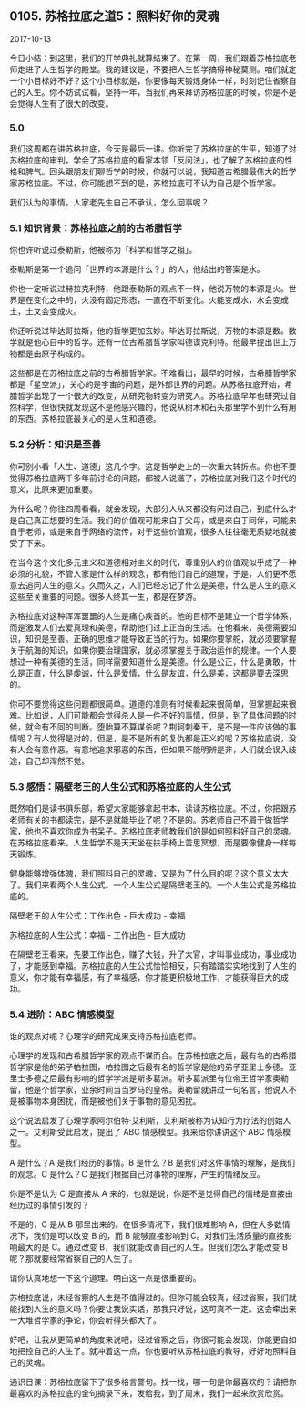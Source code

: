 ## 0105. 苏格拉底之道5：照料好你的灵魂

2017-10-13

今日小结：到这里，我们的开学典礼就算结束了。在第一周，我们跟着苏格拉底老师走进了人生哲学的殿堂。我的建议是，不要把人生哲学搞得神秘莫测。咱们就定一个小目标好不好？这个小目标就是，你要像每天锻炼身体一样，时刻记住省察自己的人生。你不妨试试看，坚持一年，当我们再来拜访苏格拉底的时候，你是不是会觉得人生有了很大的改变。

### 5.0

我们这周都在讲苏格拉底，今天是最后一讲。你听完了苏格拉底的生平，知道了对苏格拉底的审判，学会了苏格拉底的看家本领「反问法」，也了解了苏格拉底的性格和脾气。回头跟朋友们聊哲学的时候，你就可以说，我知道古希腊最伟大的哲学家苏格拉底。不过，你可能想不到的是，苏格拉底可不认为自己是个哲学家。

我们认为的事情，人家老先生自己不承认，怎么回事呢？

### 5.1 知识背景：苏格拉底之前的古希腊哲学

你也许听说过泰勒斯，他被称为「科学和哲学之祖」。

泰勒斯是第一个追问「世界的本源是什么？」的人，他给出的答案是水。

你也一定听说过赫拉克利特，他跟泰勒斯的观点不一样，他说万物的本源是火。世界是在变化之中的，火没有固定形态，一直在不断变化。火能变成水，水会变成土，土又会变成火。

你还听说过毕达哥拉斯，他的哲学更加玄妙。毕达哥拉斯说，万物的本源是数。数学就是他心目中的哲学。还有一位古希腊哲学家叫德谟克利特。他最早提出世上万物都是由原子构成的。

这些都是在苏格拉底之前的古希腊哲学家。不难看出，最早的时候，古希腊哲学家都是「星空派」，关心的是宇宙的问题，是外部世界的问题。从苏格拉底开始，希腊哲学出现了一个很大的改变，从研究物转变为研究人。苏格拉底早年也研究过自然科学，但很快就发现这不是他感兴趣的，他说从树木和石头那里学不到什么有用的东西。苏格拉底最关心的是人生和道德。

### 5.2 分析：知识是至善

你可别小看「人生、道德」这几个字。这是哲学史上的一次重大转折点。你也不要觉得苏格拉底两千多年前讨论的问题，都被人说滥了，苏格拉底对我们这个时代的意义，比原来更加重要。

为什么呢？你往四周看看，就会发现，大部分人从来都没有问过自己，到底什么才是自己真正想要的生活。我们的价值观可能来自于父母，或是来自于同伴，可能来自于老师，或是来自于网络的流传，对于这些价值观，很多人往往毫无质疑地就接受了下来。

在当今这个文化多元主义和道德相对主义的时代，尊重别人的价值观似乎成了一种必须的礼貌，不管人家是什么样的观念，都有他们自己的道理，于是，人们更不愿意去追问人生的意义。久而久之，人们已经忘记了什么是美德，什么是人生的意义这些至关重要的问题。很多人终其一生，都是在梦游。

苏格拉底对这种浑浑噩噩的人生是痛心疾首的。他的目标不是建立一个哲学体系，而是激发人们去爱真理和美德，帮助他们过上正当的生活。在他看来，美德需要知识，知识是至善。正确的思维才能导致正当的行为。如果你要掌舵，就必须要掌握关于航海的知识，如果你要治理国家，就必须掌握关于政治运作的规律。一个人要想过一种有美德的生活，同样需要知道什么是美德。什么是公正，什么是勇敢，什么是正直，什么是虔诚，什么是爱情，什么是友谊，什么是美，这都是要去深思的。

你可不要觉得这些问题都很简单。道德的准则有时候看起来很简单，但掌握起来很难。比如说，人们可能都会觉得杀人是一件不好的事情，但是，到了具体问题的时候，就会有不同的判断。堕胎算不算谋杀呢？荆轲刺秦王，是不是一件应该做的事情呢？有人觉得是对的，但是，是不是所有的复仇都是正义的呢？苏格拉底说，没有人会有意作恶，有意地追求邪恶的东西，但如果不能明辨是非，人们就会误入歧途，自己却浑然不觉。

### 5.3 感悟：隔壁老王的人生公式和苏格拉底的人生公式

既然咱们是读书俱乐部，希望大家能够拿起书本，读读苏格拉底。不过，你把跟苏老师有关的书都读完，是不是就能毕业了呢？不是的。苏老师自己不屑于做哲学家，他也不喜欢你成为书呆子。苏格拉底老师教我们的是如何照料好自己的灵魂。在苏格拉底看来，人生哲学不是天天坐在扶手椅上苦思冥想，而是要像健身一样每天锻炼。

健身能够增强体魄，我们照料自己的灵魂，又是为了什么目的呢？这个意义太大了。我们来看两个人生公式。一个人生公式是隔壁老王的。一个人生公式是苏格拉底的。

隔壁老王的人生公式：工作出色 - 巨大成功 - 幸福

苏格拉底的人生公式：幸福 - 工作出色 - 巨大成功

在隔壁老王看来，先要工作出色，赚了大钱，升了大官，才叫事业成功，事业成功了，才能感到幸福。苏格拉底的人生公式恰恰相反，只有踏踏实实地找到了人生的意义，你才能有幸福感，有了幸福感，你才能更积极地工作，才能获得巨大的成功。

### 5.4 进阶：ABC 情感模型

谁的观点对呢？心理学的研究成果支持苏格拉底老师。

心理学的发现和古希腊哲学家的观点不谋而合。在苏格拉底之后，最有名的古希腊哲学家是他的弟子柏拉图，柏拉图之后最有名的哲学家是他的弟子亚里士多德。亚里士多德之后最有影响的哲学学派是斯多葛派。斯多葛派里有位帝王哲学家奥勒留，他是个哲学家，业余时间当当罗马的皇帝。奥勒留就讲过一句名言，他说人不是被事物本身困扰，而是被他们关于事物的意见困扰。

这个说法启发了心理学家阿尔伯特·艾利斯，艾利斯被称为认知行为疗法的创始人之一。艾利斯受此启发，提出了 ABC 情感模型。我来给你讲讲这个 ABC 情感模型。

A 是什么？A 是我们经历的事情。B 是什么？B 是我们对这件事情的理解，是我们的观念。C 是什么？C 是我们根据自己对事物的理解，产生的情绪反应。

你是不是认为 C 是直接从 A 来的，也就是说，你是不是觉得自己的情绪是直接由经历过的事情引发的？

不是的，C 是从 B 那里出来的。在很多情况下，我们很难影响 A，但在大多数情况下，我们是可以改变 B 的，而 B 能够直接影响到 C。对我们生活质量的直接影响最大的是 C。通过改变 B，我们就能改善自己的人生。但我们怎么才能改变 B 呢？那就要经常省察自己的人生了。

请你认真地想一下这个道理。明白这一点是很重要的。

苏格拉底说，未经省察的人生是不值得过的。但你可能会较真，经过省察，我们就能找到人生的意义吗？你要让我说实话，那我只好说，这可真不一定。这会牵出来一大堆哲学家的争论，你会听得头都大了。

好吧，让我从更简单的角度来说吧，经过省察之后，你很可能会发现，你能更自如地把控自己的人生了。就冲着这一点，你也要听从苏格拉底的教导，好好地照料自己的灵魂。

通识日课：苏格拉底留下了很多格言警句。找一找，哪一句是你最喜欢的？请把你最喜欢的苏格拉底的金句摘录下来，发给我，到了周末，我们一起来欣赏欣赏。